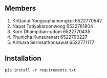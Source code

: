 ## Members

1. Krittanut Yongsuphamongkol		6522770542
2. Napat Tatiyakaroonwong		6522781804
3. Korn Dhampiban-udom		6522770435
4. Phunicha Kunsuranart		6522790227
5. Aritsara Sermsathonsawat		6522771177

## Installation

```shell
pip install -r requirements.txt
```
